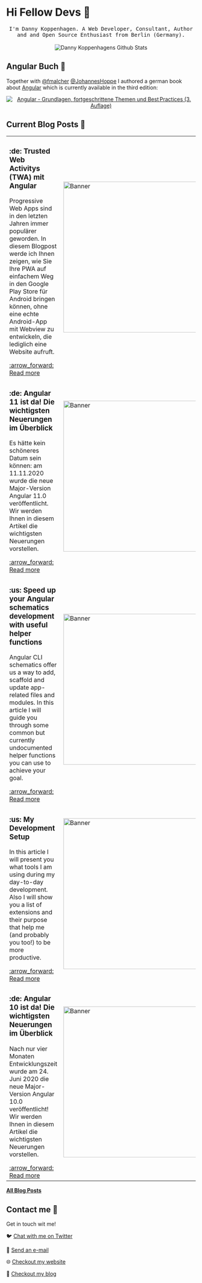 # Hi Fellow Devs :wave:

<p align="center">
  <samp>
I'm Danny Koppenhagen. A Web Developer, Consultant, Author and and Open Source Enthusiast from Berlin (Germany).
  </samp>
  <br/>
  <br/>
  <img src="https://github-readme-stats.vercel.app/api?username=d-koppenhagen&show_icons=true" alt="Danny Koppenhagens Github Stats"></img>
</p>

## Angular Buch :closed_book:

Together with [@fmalcher](https://github.com/fmalcher) [@JohannesHoppe](https://github.com/JohannesHoppe) I authored a german book about [Angular](https://angular.io) which is currently available in the third edition:

<p align="center">
  <a href="https://angular-buch.com"><img src="https://angular-buch.com/assets/img/book-cover-multiple.png" alt="Angular - Grundlagen, fortgeschrittene Themen und Best Practices (3. Auflage)"></img></a>
</p>

## Current Blog Posts :pencil:

<!-- START: Auto generated by Github Action -->
<table><tr>
  <td>
    <h3>:de: Trusted Web Activitys (TWA) mit Angular</h3>
    <p>Progressive Web Apps sind in den letzten Jahren immer populärer geworden. In diesem Blogpost werde ich Ihnen zeigen, wie Sie Ihre PWA auf einfachem Weg in den Google Play Store für Android bringen können, ohne eine echte Android-App mit Webview zu entwickeln, die lediglich eine Website aufruft.</p>
    <a href="https://k9n.dev//blog/2020-11-twa">:arrow_forward: Read more</a>
  </td>
  <td>
    <img src="https://k9n.dev/assets/images/blog/twa/header-twa-small.jpg" alt="Banner" width="400px">
  </td>
</tr>

<tr>
  <td>
    <h3>:de: Angular 11 ist da! Die wichtigsten Neuerungen im Überblick</h3>
    <p>Es hätte kein schöneres Datum sein können: am 11.11.2020 wurde die neue Major-Version Angular 11.0 veröffentlicht. Wir werden Ihnen in diesem Artikel die wichtigsten Neuerungen vorstellen.</p>
    <a href="https://k9n.dev//blog/2020-11-angular11">:arrow_forward: Read more</a>
  </td>
  <td>
    <img src="https://k9n.dev/assets/images/blog/ng11/angular11-small.jpg" alt="Banner" width="400px">
  </td>
</tr>

<tr>
  <td>
    <h3>:us: Speed up your Angular schematics development with useful helper functions</h3>
    <p>Angular CLI schematics offer us a way to add, scaffold and update app-related files and modules. In this article I will guide you through some common but currently undocumented helper functions you can use to achieve your goal.</p>
    <a href="https://k9n.dev//blog/2020-09-angular-schematics-common-helpers">:arrow_forward: Read more</a>
  </td>
  <td>
    <img src="https://k9n.dev/assets/images/blog/schematics-helpers/schematics-helpers-small.jpg" alt="Banner" width="400px">
  </td>
</tr>

<tr>
  <td>
    <h3>:us: My Development Setup</h3>
    <p>In this article I will present you what tools I am using during my day-to-day development. Also I will show you a list of extensions and their purpose that help me (and probably you too!) to be more productive.</p>
    <a href="https://k9n.dev//blog/2020-08-my-development-setup">:arrow_forward: Read more</a>
  </td>
  <td>
    <img src="https://k9n.dev/assets/images/blog/dev-setup/dev-setup-header-small.jpg" alt="Banner" width="400px">
  </td>
</tr>

<tr>
  <td>
    <h3>:de: Angular 10 ist da! Die wichtigsten Neuerungen im Überblick</h3>
    <p>Nach nur vier Monaten Entwicklungszeit wurde am 24. Juni 2020 die neue Major-Version Angular 10.0 veröffentlicht! Wir werden Ihnen in diesem Artikel die wichtigsten Neuerungen vorstellen.</p>
    <a href="https://k9n.dev//blog/2020-06-angular10">:arrow_forward: Read more</a>
  </td>
  <td>
    <img src="https://k9n.dev/assets/images/blog/ng10/angular10-small.jpg" alt="Banner" width="400px">
  </td>
</tr>

</table>
<!-- END: Auto generated by Github Action -->

[**All Blog Posts**](https://k9n.dev/blog)

## Contact me :speech_balloon:

Get in touch wit me!

:bird: <a href="https://twitter.com/d_koppenhagen">Chat with me on Twitter</a>

:e-mail: <a href="mailto:mail@k9n.dev">Send an e-mail</a>

:globe_with_meridians: <a href="https://k9n.dev">Checkout my website</a>

:memo: <a href="https://k9n.dev/blog">Checkout my blog</a>
